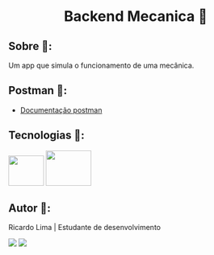 <h1 align="center">Backend Mecanica 📑</h1>

## Sobre 🔎:

<p align="justify">Um app que simula o funcionamento de uma mecânica.</p>


## Postman :triangular_flag_on_post::

-  [Documentação postman](https://documenter.getpostman.com/view/23048135/VUxKSUdQ#intro)

## Tecnologias :rocket::

<div>
    <img height="60" width="70" src="https://cdn.jsdelivr.net/gh/devicons/devicon/icons/python/python-original-wordmark.svg"/>
    <img height="70" width="90" src="https://cdn.jsdelivr.net/gh/devicons/devicon/icons/django/django-plain-wordmark.svg"/>     
</div>

## Autor :wave::
Ricardo Lima | Estudante de desenvolvimento
<div>
    <a href="mailto:sricardolimaa@gmail.com" target="_blank"><img src="https://img.shields.io/badge/Gmail-D14836?style=for-the-badge&logo=gmail&logoColor=white"target="_blank"></a> 
    <a href="https://www.linkedin.com/in/slimarc/" target="_blank"><img src="https://img.shields.io/badge/LinkedIn-0077B5?style=for-the-badge&logo=linkedin&logoColor=white" target="_blank"></a> 
</div>
